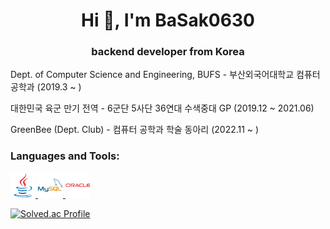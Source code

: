 <h1 align="center">Hi 👋, I'm BaSak0630</h1>
<h3 align="center">backend developer from Korea</h3>

Dept. of Computer Science and Engineering, BUFS - 부산외국어대학교 컴퓨터 공학과 (2019.3 ~ )

대한민국 육군 만기 전역 - 6군단 5사단 36연대 수색중대 GP (2019.12 ~ 2021.06)

GreenBee (Dept. Club) - 컴퓨터 공학과 학술 동아리  (2022.11 ~ )

<h3 align="left">Languages and Tools:</h3>
<p align="left">
  <a href="https://www.java.com" target="_blank" rel="noreferrer"> 
    <img src="https://raw.githubusercontent.com/devicons/devicon/master/icons/java/java-original.svg" alt="java" width="40" height="40"/> </a> 
  <a href="https://www.mysql.com/" target="_blank" rel="noreferrer"> 
    <img src="https://raw.githubusercontent.com/devicons/devicon/master/icons/mysql/mysql-original-wordmark.svg" alt="mysql" width="40" height="40"/> </a> 
  <a href="https://www.oracle.com/" target="_blank" rel="noreferrer"> 
    <img src="https://raw.githubusercontent.com/devicons/devicon/master/icons/oracle/oracle-original.svg" alt="oracle" width="40" height="40"/> </a> 
</p>


[![Solved.ac Profile](http://mazassumnida.wtf/api/v2/generate_badge?boj=azuza852)](https://solved.ac/azuza852/)
